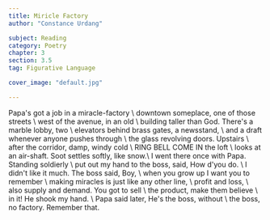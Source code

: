 ```yaml
---
title: Miricle Factory
author: "Constance Urdang"

subject: Reading
category: Poetry
chapter: 3
section: 3.5
tag: Figurative Language

cover_image: "default.jpg"

---
```

Papa's got a job in a miracle-factory \\
downtown someplace, one of those streets \\
west of the avenue, in an old \\
building taller than God. There's a marble lobby, two \\
elevators behind brass gates, a newsstand, \\
and a draft whenever anyone pushes through \\
the glass revolving doors. Upstairs \\
after the corridor, damp, windy cold \\
RING BELL COME IN the loft \\
looks at an air-shaft. Soot settles softly, like snow.\\
I went there once with Papa. Standing soldierly \\
put out my hand to the boss, said, How d'you do. \\
I didn't like it much. The boss said, Boy, \\
when you grow up I want you to remember \\
making miracles is just like any other line, \\
profit and loss, \\
also supply and demand. You got to sell \\
the product, make them believe \\
in it! He shook my hand. \\
Papa said later, He's the boss, without \\
the boss, no factory. Remember that.
